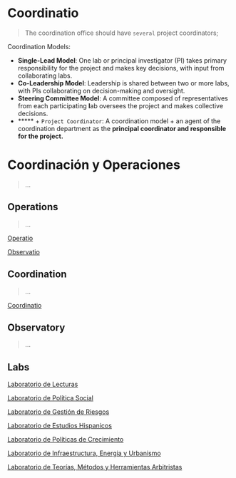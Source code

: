 # Coordinatio

> The coordination office should have `several` project coordinators;
> 

Coordination Models:

- **Single-Lead Model**: One lab or principal investigator (PI) takes primary responsibility for the project and makes key decisions, with input from collaborating labs.
- **Co-Leadership Model**: Leadership is shared between two or more labs, with PIs collaborating on decision-making and oversight.
- **Steering Committee Model**: A committee composed of representatives from each participating **l**ab oversees the project and makes collective decisions.
- ***** + `Project Coordinator`:  A coordination model + an agent of the coordination department as the **principal coordinator and responsible for the project.**


# Coordinación y Operaciones

> …
>

## Operations

> …
> 

[Operatio](Coordinacio%CC%81n%20y%20Operaciones%20d7ce1a547c804607b236ac122e678fd1/Operatio%20133956e8f40e8085a8b8fd4aea4ea27d.md)

[Observatio](Coordinacio%CC%81n%20y%20Operaciones%20d7ce1a547c804607b236ac122e678fd1/Observatio%20d13995ec576c4d489e4bbe2d2e64d450.md)

## Coordination

> …
> 

[Coordinatio](Coordinacio%CC%81n%20y%20Operaciones%20d7ce1a547c804607b236ac122e678fd1/Coordinatio%20136956e8f40e80cba205c01ac16f9782.md)

## Observatory

> …
> 

## Labs

[Laboratorio de Lecturas](Coordinacio%CC%81n%20y%20Operaciones%20d7ce1a547c804607b236ac122e678fd1/Laboratorio%20de%20Lecturas%2012f956e8f40e803aaf18d82414d3405a.md)

[Laboratorio de Política Social](Coordinacio%CC%81n%20y%20Operaciones%20d7ce1a547c804607b236ac122e678fd1/Laboratorio%20de%20Poli%CC%81tica%20Social%20134956e8f40e80d497d8c14483a0050a.md)

[Laboratorio de Gestión de Riesgos](Coordinacio%CC%81n%20y%20Operaciones%20d7ce1a547c804607b236ac122e678fd1/Laboratorio%20de%20Gestio%CC%81n%20de%20Riesgos%20133956e8f40e80459126df7a0fb5f418.md)

[Laboratorio de Estudios Hispanicos](Coordinacio%CC%81n%20y%20Operaciones%20d7ce1a547c804607b236ac122e678fd1/Laboratorio%20de%20Estudios%20Hispanicos%205f5486faad9345538efbd24fb5a04872.md)

[Laboratorio de Políticas de Crecimiento](Coordinacio%CC%81n%20y%20Operaciones%20d7ce1a547c804607b236ac122e678fd1/Laboratorio%20de%20Poli%CC%81ticas%20de%20Crecimiento%202c3d5775598b44969223eeff16de904f.md)

[Laboratorio de Infraestructura, Energia y Urbanismo](Coordinacio%CC%81n%20y%20Operaciones%20d7ce1a547c804607b236ac122e678fd1/Laboratorio%20de%20Infraestructura,%20Energia%20y%20Urbanism%20133956e8f40e80819cf8f163cc951c4f.md)

[Laboratorio de Teorías, Métodos y Herramientas Arbitristas](Coordinacio%CC%81n%20y%20Operaciones%20d7ce1a547c804607b236ac122e678fd1/Laboratorio%20de%20Teori%CC%81as,%20Me%CC%81todos%20y%20Herramientas%20A%20111956e8f40e80c8aad7fb9ca89b3110.md)
